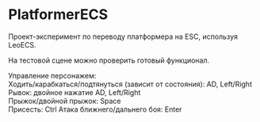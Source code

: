 # PlatformerECS
Проект-эксперимент по переводу платформера на ESC, используя LeoECS.

На тестовой сцене можно проверить готовый функционал.

Управление персонажем: <br>
Ходить/карабкаться/подтянуться (зависит от состояния): AD, Left/Right <br>
Рывок: двойное нажатие AD, Left/Right <br>
Прыжок/двойной прыжок: Space <br>
Присесть: Ctrl
Атака ближнего/дальнего боя: Enter
